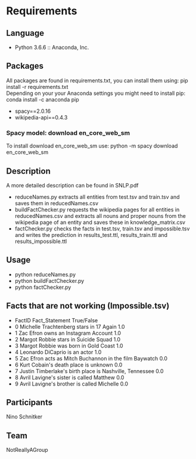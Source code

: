 # Requirements
## Language
- Python 3.6.6 :: Anaconda, Inc.
## Packages
All packages are found in requirements.txt, you can install them using: pip install -r requirements.txt  
Depending on your your Anaconda settings you might need to install pip: conda install -c anaconda pip
- spacy==2.0.16
- wikipedia-api==0.4.3
### Spacy model: download en_core_web_sm
To install download en_core_web_sm use: python -m spacy download en_core_web_sm
## Description
A more detailed description can be found in SNLP.pdf
- reduceNames.py extracts all entities from test.tsv and train.tsv and saves them in reducedNames.csv
- buildFactChecker.py requests the wikipedia pages for all entities in reducedNames.csv and extracts all nouns and proper nouns from the wikipedia page of an entity and saves these in knowledge_matrix.csv
- factChecker.py checks the facts in test.tsv, train.tsv and impossible.tsv and writes the prediction in results_test.ttl, results_train.ttl and results_impossible.ttl
## Usage
- python reduceNames.py
- python buildFactChecker.py
- python factChecker.py
## Facts that are not working (Impossible.tsv)
- FactID	Fact_Statement	True/False
- 0	Michelle Trachtenberg stars in 17 Again	1.0
- 1	Zac Efron owns an Instagram Account	1.0
- 2	Margot Robbie stars in Suicide Squad	1.0
- 3	Margot Robbie was born in Gold Coast	1.0
- 4	Leonardo DiCaprio is an actor	1.0
- 5	Zac Efron acts as Mitch Buchannon in the film Baywatch	0.0
- 6	Kurt Cobain's death place is unknown	0.0
- 7	Justin Timberlake's birth place is Nashville, Tennessee	0.0
- 8	Avril Lavigne's sister is called Matthew	0.0
- 9	Avril Lavigne's brother is called Michelle	0.0
## Participants
Nino Schnitker
## Team
NotReallyAGroup